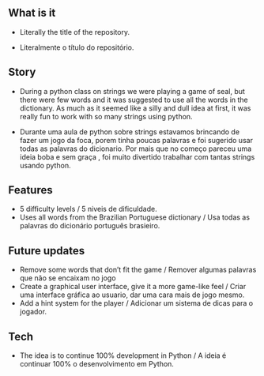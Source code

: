 <h2 class="code-line" data-line-start=0 data-line-end=1 ><a id="What_is_it_0"></a>What is it</h2>
<ul>
<li class="has-line-data" data-line-start="1" data-line-end="3">
<p class="has-line-data" data-line-start="1" data-line-end="2">Literally the title of the repository.</p>
</li>
<li class="has-line-data" data-line-start="3" data-line-end="5">
<p class="has-line-data" data-line-start="3" data-line-end="4">Literalmente o título do repositório.</p>
</li>
</ul>
<h2 class="code-line" data-line-start=5 data-line-end=6 ><a id="Story_5"></a>Story</h2>
<ul>
<li class="has-line-data" data-line-start="6" data-line-end="8">
<p class="has-line-data" data-line-start="6" data-line-end="7">During a python class on strings we were playing a game of seal, but there were few words and it was suggested to use all the words in the dictionary. As much as it seemed like a silly and dull idea at first, it was really fun to work with so many strings using python.</p>
</li>
<li class="has-line-data" data-line-start="8" data-line-end="10">
<p class="has-line-data" data-line-start="8" data-line-end="9">Durante uma aula de python sobre strings estavamos brincando de fazer um jogo da foca, porem tinha poucas palavras e foi sugerido usar todas as palavras do dicionario. Por mais que no começo pareceu uma ideia boba e sem graça , foi muito divertido trabalhar com tantas strings usando python.</p>
</li>
</ul>
<h2 class="code-line" data-line-start=10 data-line-end=11 ><a id="Features_10"></a>Features</h2>
<ul>
<li class="has-line-data" data-line-start="11" data-line-end="12">5 difficulty levels / 5 niveis de dificuldade.</li>
<li class="has-line-data" data-line-start="12" data-line-end="14">Uses all words from the Brazilian Portuguese dictionary / Usa todas as palavras do dicionário português brasieiro.</li>
</ul>
<h2 class="code-line" data-line-start=14 data-line-end=15 ><a id="Future_updates_14"></a>Future updates</h2>
<ul>
<li class="has-line-data" data-line-start="15" data-line-end="16">Remove some words that don’t fit the game / Remover algumas palavras que não se encaixam no jogo</li>
<li class="has-line-data" data-line-start="16" data-line-end="17">Create a graphical user interface, give it a more game-like feel / Criar uma interface gráfica ao usuario, dar uma cara mais de jogo mesmo.</li>
<li class="has-line-data" data-line-start="17" data-line-end="19">Add a hint system for the player / Adicionar um sistema de dicas para o jogador.</li>
</ul>
<h2 class="code-line" data-line-start=19 data-line-end=20 ><a id="Tech_19"></a>Tech</h2>
<ul>
<li class="has-line-data" data-line-start="20" data-line-end="21">The idea is to continue 100% development in Python / A ideia é continuar 100% o desenvolvimento em Python.</li>
</ul>
